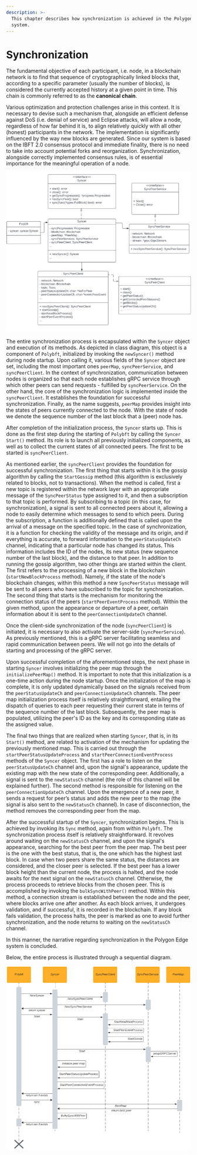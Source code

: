 ```yaml
---
description: >-
  This chapter describes how synchronization is achieved in the Polygon Edge
  system.
---
```


# Synchronization

The fundamental objective of each participant, i.e. node, in a blockchain network is to find that sequence of cryptographically linked blocks that, according to a specific parameter (usually the number of blocks), is considered the currently accepted history at a given point in time. This chain is commonly referred to as the **canonical chain**.&#x20;

Various optimization and protection challenges arise in this context. It is necessary to devise such a mechanism that, alongside an efficient defense against DoS (i.e. denial of service) and Eclipse attacks, will allow a node, regardless of how far behind it is, to align relatively quickly with all other (honest) participants in the network. The implementation is significantly influenced by the way new blocks are generated. Since our system is based on the IBFT 2.0 consensus protocol and immediate finality, there is no need to take into account potential forks and reorganization. Synchronization, alongside correctly implemented consensus rules, is of essential importance for the meaningful operation of a node.&#x20;

![Components of the Synchronization Process](<../.gitbook/assets/15 (1).png>)

The entire synchronization process is encapsulated within the `Syncer` object and execution of its methods. As depicted in class diagram, this object is a component of `Polybft`, initialized by invoking the `newSyncer()` method during node startup. Upon calling it, various fields of the `Syncer` object are set, including the most important ones `peerMap`, `syncPeerService`, and `syncPeerClient`. In the context of synchronization, communication between nodes is organized so that each node establishes gRPC service through which other peers can send requests - fulfilled by `syncPeerService`. On the other hand, the core of the synchronization logic is implemented inside the `syncPeerClient`. It establishes the foundation for successful synchronization. Finally, as the name suggests, `peerMap` provides insight into the states of peers currently connected to the node. With the state of node we denote the sequence number of the last block that a (peer) node has.

After completion of the initialization process, the `Syncer` starts up. This is done as the first step during the starting of `Polybft` by calling the `Syncer` `Start()` method. Its role is to launch all previously initialized components, as well as to collect the current states of all connected peers. The first to be started is `syncPeerClient`.

As mentioned earlier, the `syncPeerClient` provides the foundation for successful synchronization. The first thing that starts within it is the gossip algorithm by calling the `StartGossip` method (this algorithm is exclusively related to blocks, not to transactions). When the method is called, first a new topic is registered within the network layer with an appropriate message of the `SyncPeerStatus` type assigned to it, and then a subscription to that topic is performed. By subscribing to a topic (in this case, for synchronization), a signal is sent to all connected peers about it, allowing a node to easily determine which messages to send to which peers. During the subscription, a function is additionally defined that is called upon the arrival of a message on the specified topic. In the case of synchronization, it is a function for checking the validity of the message and its origin, and if everything is accurate, to forward information to the `peerStatusUpdateCh` channel, indicating that a particular node has changed its status. This information includes the ID of the nodes, its new status (new sequence number of the last block), and the distance to that peer. In addition to running the gossip algorithm, two other things are started within the client. The first refers to the processing of a new block in the blockchain (`startNewBlockProcess` method). Namely, if the state of the node's blockchain changes, within this method a new `SyncPeerStatus` message will be sent to all peers who have subscribed to the topic for synchronization. The second thing that starts is the mechanism for monitoring the connection status of the peers (`startPeerEventProcess` method). Within the given method, upon the appearance or departure of a peer, certain information about it is sent to the `peerConnectionUpdateCh` channel.

Once the client-side synchronization of the node (`syncPeerClient`) is initiated, it is necessary to also activate the server-side (`syncPeerService`). As previously mentioned, this is a gRPC server facilitating seamless and rapid communication between peers. We will not go into the details of starting and processing of the gRPC server.

Upon successful completion of the aforementioned steps, the next phase in starting `Syncer` involves initializing the peer map through the `initializePeerMap()` method. It is important to note that this initialization is a one-time action during the node startup. Once the initialization of the map is complete, it is only updated dynamically based on the signals received from the `peerStatusUpdateCh` and `peerConnectionUpdateCh` channels. The peer map initialization process itself is relatively straightforward, entailing the dispatch of queries to each peer requesting their current state in terms of the sequence number of the last block. Subsequently, the peer map is populated, utilizing the peer's ID as the key and its corresponding state as the assigned value.

The final two things that are realized when starting `Syncer`, that is, in its `Start()` method, are related to activation of the mechanism for updating the previously mentioned map. This is carried out through the `startPeerStatusUpdateProcess` and `startPeerConnectionEventProcess` methods of the `Syncer` object. The first has a role to listen on the `peerStatusUpdateCh` channel and, upon the signal's appearance, update the existing map with the new state of the corresponding peer. Additionally, a signal is sent to the `newStatusCh` channel (the role of this channel will be explained further). The second method is responsible for listening on the `peerConnectionUpdateCh` channel. Upon the emergence of a new peer, it sends a request for peer’s status and adds the new peer to the map (the signal is also sent to the `newStatusCh` channel). In case of disconnection, the method removes the corresponding peer from the map.

After the successful startup of the `Syncer`, synchronization begins. This is achieved by invoking its `Sync` method, again from within `Polybft`. The synchronization process itself is relatively straightforward. It revolves around waiting on the `newStatusCh` channel, and upon the signal's appearance, searching for the best peer from the peer map. The best peer is the one with the best status, that is, the one which has the highest last block. In case when two peers share the same status, the distances are considered, and the closer peer is selected. If the best peer has a lower block height than the current node, the process is halted, and the node awaits for the next signal on the `newStatusCh` channel. Otherwise, the process proceeds to retrieve blocks from the chosen peer. This is accomplished by invoking the `bulkSyncWithPeer()` method. Within this method, a connection stream is established between the node and the peer, where blocks arrive one after another. As each block arrives, it undergoes validation, and if successful, it is recorded in the blockchain. If any block fails validation, the process halts, the peer is marked as one to avoid further synchronization, and the node returns to waiting on the `newStatusCh` channel.

In this manner, the narrative regarding synchronization in the Polygon Edge system is concluded.&#x20;

Below, the entire process is illustrated through a sequential diagram.

![Sequence diagram of the synchronization process](<../.gitbook/assets/16 (1).png>)

